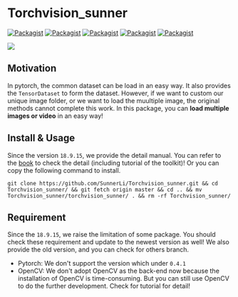 # Torchvision_sunner

[![Packagist](https://img.shields.io/badge/Version-19.4.15-yellow.svg)]()
[![Packagist](https://img.shields.io/badge/Pytorch-0.4.1-red.svg)]()
[![Packagist](https://img.shields.io/badge/Torchvision-0.2.0-red.svg)]()
[![Packagist](https://img.shields.io/badge/Python-3.5.2-blue.svg)]()
[![Packagist](https://img.shields.io/badge/skImage-0.13.1-green.svg)]()

![](https://i.imgur.com/2NGgNQc.png)

Motivation
---
In pytorch, the common dataset can be load in an easy way. It also provides the ``TensorDataset`` to form the dataset. However, if we want to custom our unique image folder, or we want to load the muultiple image, the original methods cannot complete this work. In this package, you can **load multiple images or video** in an easy way!

Install & Usage
---
Since the version ``18.9.15``, we provide the detail manual. You can refer to the [book](https://torchvision-sunner-book.readthedocs.io/en/latest/) to check the detail (including tutorial of the toolkit)! Or you can copy the following command to install. 

```
git clone https://github.com/SunnerLi/Torchvision_sunner.git && cd Torchvision_sunner/ && git fetch origin master && cd .. && mv Torchvision_sunner/torchvision_sunner/ . && rm -rf Torchvision_sunner/
```

Requirement
---
Since the ``18.9.15``, we raise the limitation of some package. You should check these requirement and update to the newest version as well! We also provide the old version, and you can check for others branch.    
* Pytorch: We don't support the version which under ``0.4.1``
* OpenCV: We don't adopt OpenCV as the back-end now because the installation of OpenCV is time-consuming. But you can still use OpenCV to do the further development. Check for tutorial for detail!